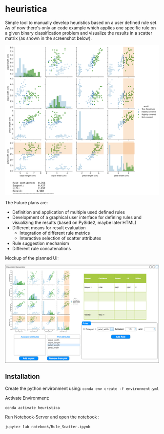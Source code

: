 # heuristica

Simple tool to manually develop heuristics based on a user defined rule set. As of now there's only an code example which applies one specific rule on a given binary classification problem and visualize the results in a scatter matrix (as shown in the screenshot below). 

![scatter_example](images/scatter_example.png)

The Future plans are:

- Definition and application of multiple used defined rules
- Development of a graphical user interface for defining rules and visualizing the results (based on PySide2, maybe later HTML)
- Different means for result evaluation
  - Integration of different rule metrics
  - Interactive selection of scatter attributes
- Rule suggestion mechanism
- Different rule concatenations

Mockup of the planned UI:

![ui_sketch](images/ui_sketch.png)

## Installation

Create the python environment using:
`conda env create -f environment.yml`

Activate Environment:

`conda activate heuristica`

Run Notebook-Server and open the notebook :

`jupyter lab notebook/Rule_Scatter.ipynb`

